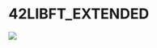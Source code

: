 # 42LIBFT_EXTENDED

![](https://img.shields.io/github/languages/code-size/Korkrane/42LIBFT_EXTENDED?label=size&style=flat-square)
